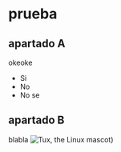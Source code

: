 # prueba

## apartado A
okeoke
- Si
- No
- No se


## apartado B
blabla
![Tux, the Linux mascot]([))
